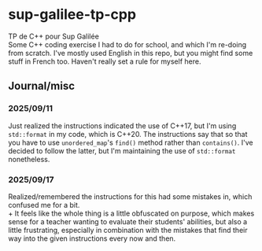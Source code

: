 # sup-galilee-tp-cpp
TP de C++ pour Sup Galilée\
Some C++ coding exercise I had to do for school, and which I'm re-doing from scratch.
I've mostly used English in this repo, but you might
find some stuff in French too. Haven't really set a rule for myself here.

## Journal/misc
### 2025/09/11
Just realized the instructions indicated the use of C++17, but I'm using `std::format` in my code, which
is C++20. The instructions say that so that you have to use `unordered_map`'s `find()` method rather
than `contains()`. I've decided to follow the latter, but I'm maintaining the use of `std::format` nonetheless.

### 2025/09/17
Realized/remembered the instructions for this had some mistakes in, which confused me for a bit.\
\+ It feels like the whole thing is a little obfuscated on purpose, which makes sense for a teacher
wanting to evaluate their students' abilities, but also a little frustrating, especially in combination
with the mistakes that find their way into the given instructions every now and then.